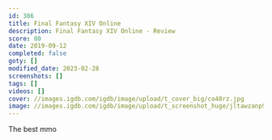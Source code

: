 ```yaml
---
id: 386
title: Final Fantasy XIV Online
description: Final Fantasy XIV Online - Review
score: 80
date: 2019-09-12
completed: false
goty: []
modified_date: 2023-02-28
screenshots: []
tags: []
videos: []
cover: //images.igdb.com/igdb/image/upload/t_cover_big/co48rz.jpg
image: //images.igdb.com/igdb/image/upload/t_screenshot_huge/jltawzanp9mdup9iegkm.jpg
---
```

The best mmo